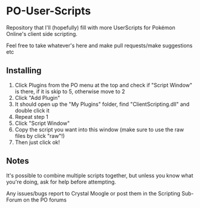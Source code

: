 PO-User-Scripts
===============
Repository that I'll (hopefully) fill with more UserScripts for Pokémon Online's client side scripting.

Feel free to take whatever's here and make pull requests/make suggestions etc

Installing
-------------
1. Click Plugins from the PO menu at the top and check if "Script Window" is there, if it is skip to 5, otherwise move to 2
2. Click "Add Plugin"
3. It should open up the "My Plugins" folder, find "ClientScripting.dll" and double click it
4. Repeat step 1
5. Click "Script Window"
6. Copy the script you want into this window (make sure to use the raw files by click "raw"!)
7. Then just click ok!

Notes
-------------
It's possible to combine multiple scripts together, but unless you know what you're doing, ask for help before attempting.

Any issues/bugs report to Crystal Moogle or post them in the Scripting Sub-Forum on the PO forums
